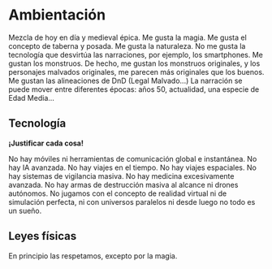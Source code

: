 # Ambientación
Mezcla de hoy en día y medieval épica.
Me gusta la magia.
Me gusta el concepto de taberna y posada.
Me gusta la naturaleza.
No me gusta la tecnología que desvirtúa las narraciones, por ejemplo, los smartphones.
Me gustan los monstruos.
De hecho, me gustan los monstruos originales, y los personajes malvados originales, me parecen más originales que los buenos.
Me gustan las alineaciones de DnD (Legal Malvado...)
La narración se puede mover entre diferentes épocas: años 50, actualidad, una especie de Edad Media...

## Tecnología

**¡Justificar cada cosa!**

No hay móviles ni herramientas de comunicación global e instantánea.
No hay IA avanzada.
No hay viajes en el tiempo.
No hay viajes espaciales.
No hay sistemas de vigilancia masiva.
No hay medicina excesivamente avanzada.
No hay armas de destrucción masiva al alcance ni drones autónomos.
No jugamos con el concepto de realidad virtual ni de simulación perfecta, ni con universos paralelos ni desde luego no todo es un sueño.

## Leyes físicas
En principio las respetamos, excepto por la magia.
